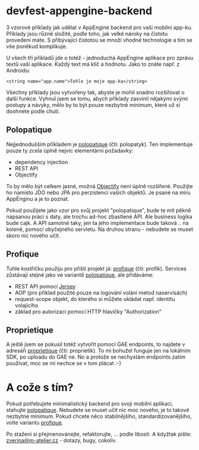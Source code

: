 devfest-appengine-backend
=========================

3 vzorové příklady jak udělat v AppEngine backend pro vaši mobilní app-ku.
Příklady jsou různě složité, podle toho, jak velké nároky na čistotu provedení máte.
S příbývající čistotou se množí vhodné technologie a tím se vše poněkud komplikuje.

U všech tří příkladů jde o totéž - jednoduchá AppEngine aplikace pro zprávu textů vaší aplikace.
Každý text má klíč a hodnotu. Jako to znáte např. z Androidu:

```
<string name="app.name">Tohle je moje app-ka</string>
```

Všechny příklady jsou vytvořeny tak, abyste je mohli snadno rozšiřovat o další funkce.  Vyhnul jsem se tomu, abych příklady
zasvinil nějakými svými postupy a návyky, mělo by to být pouze nezbytné minimum, které už si doohnete podle chuti.

Polopatique
-----------

Nejjednodušším příkladem je [polopatique](polopatique) (čti: polopatyk). Ten implementuje pouze ty zcela úplně nejvíc
elementární požadavky:
- dependency injection
- REST API
- Objectify

To by mělo být celkem jasné, možná [Objectify](https://code.google.com/p/objectify-appengine/) není úplně rozšířené.
Použijte ho namísto JDO nebo JPA pro perzistenci vašich objektů. Je psané na míru AppEnginu a je to poznat.

Pokud použijete jako vzor pro svůj projekt "polopatique", bude te mít pěkně napsanou práci s daty, ale trochu ad-hoc
zbastlené API. Ale business logika bude cajk. A API samotné taky, jen ta jeho implementace bude taková .. na koleně,
pomocí obyčejného servletu. Na druhou stranu - nebudete se muset skoro nic nového učit.


Profique
--------

Tuhle kostřičku použiju pro příští projekt já: [profique](profique) (čti: profik). Services zůstávají stejné jako ve variantě [polopatique](polopatique),
ale přidáváme:
- REST API pomocí [Jersey](https://jersey.java.net/)
- AOP (pro příklad použité pouze na logování volání metod naservisách)
- request-scope objekt, do kterého si můžete ukládat např. identitu volajícího
- základ pro autorizaci pomocí HTTP hlavičky "Authorization"


Proprietique
------------
A ještě jsem se pokusil totéž vytvořit pomocí GAE endpoints, to najdete v adresáři [proprietique](proprietique) (čti: proprietik).
To mi bohužel funguje jen na lokálním SDK, po uploadu do GAE ne. No a protože se nechystám endpoints zatím používat,
moc se mi nechce se v tom plácat :-)

A cože s tím?
=============

Pokud potřebujete minimalistický backend pro svoji mobilní aplikaci, stahujte [polopatique](polopatique). Nebudete
se muset učit nic moc nového, je to takové nezbytné minimum. Pokud chcete něco stabilnějšího, standardizovanějšího,
volte variantu [profique](profique).

Po stažení si přejmenovánejte, refaktorujte, ... podle libosti. A kdyžtak pište: zverina@m-atelier.cz - dotazy, bugy, cokoliv.